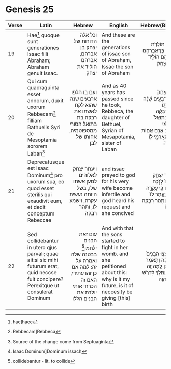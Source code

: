 # Genesis 25

|Verse|Latin|Hebrew|English|Hebrew(Bible)|
|-----|-----|------|-------|-------------|
|19|Hae[^1] quoque sunt generationes Issac filli Abraham; Abraham genuit Issac.|<div dir="rtl" align="right">וכל אלה הדורות של יצחק בן אברהם, אברהם הוליד את יצחק</div>|And these are the generations of issac son of Abraham, Issac the son of Abraham|<div dir="rtl" align="right">וְאֵ֛לֶּה תּוֹלְדֹ֥ת יִצְחָ֖ק בֶּן־אַבְרָהָ֑ם אַבְרָהָ֖ם הוֹלִ֥יד אֶת־יִצְחָֽק</div>|
|20|Qui cum quadraguinta esset annorum, duxit uxorum Rebbecam[^2] filliam Bathuelis Syri de Mesoptamia sororem Laban[^3]|<div dir="rtl" align="right">ועם בו חלפו ארבעים שנה שהוא לקח לאשתו את רבקה בת בתואל הסורי ממספוטמיה, אחותו של לבן</div>|And as 40 years has passed since he took, Rebbeca, the daughter  of Bethuel, Syrian of Mesapotamia, sister of Laban|<div dir="rtl" align="right">וַיְהִ֤י יִצְחָק֙ בֶּן־אַרְבָּעִ֣ים שָׁנָ֔ה בְּקַחְתּ֣וֹ אֶת־רִבְקָ֗ה בַּת־בְּתוּאֵל֙ הָֽאֲרַמִּ֔י מִפַּדַּ֖נ אֲרָ֑ם אֲח֛וֹת לָבָ֥ן הָאֲרַמִּ֖י ל֥וֹ לְאִשָּֽׁה</div>|
|21|Deprecatusque est Isaac Dominum[^4] pro uxorum sua, eo quod esset sterilis qui exaudivit eum, et dedit conceptum Rebeccae|<div dir="rtl" align="right">ויעתר יצחק לאלוהים למען אשתו שלו, בשל היותה נעשית עקרה, וישמע לו, ותהר רבקה</div>|and issac prayed to god for his very wife become infertile and god heard his request and she concived|<div dir="rtl" align="right">וַיֶּעְתַּ֨ר יִצְחָ֤ק לַֽיהוָה֙ לְנֹ֣כַח אִשְׁתּ֔וֹ כִּ֥י עֲקָרָ֖ה הִ֑וא וַיֵּעָ֤תֶר לוֹ֙ יְהוָ֔ה וַתַּ֖הַר רִבְקָ֥ה אִשְׁתּֽוֹ</div>
|22|Sed collidebantur in utero qjus parvali; quae ait:si sic mihi futurum erat, quid neccse fuit concipere?</br>Perexitque ut consulerat Dominum|<div dir="rtl" align="right">עום זאת הבנים ילחמו[^6] בבטנה שלה ואמרה על זה: למה אם כן זהו עתידי, האם זה הכרחי אותי יולדת את הבנים הללו</div>|And with that the sons started to fight in her womb. and she petitioned about this: why is it my future, is it of neccesity be giving [this] birth|<div dir="rtl" align="right">וַיִּתְרֹֽצֲצ֤וּ הַבָּנִים֙ בְּקִרְבָּ֔הּ וַתֹּ֣אמֶר אִם־כֵּ֔ן לָ֥מָּה זֶּ֖ה אָנֹ֑כִי וַתֵּ֖לֶךְ לִדְרֹ֥שׁ אֶת־יְהוָֽה</div>



[^1]: hae]haec
[^2]: Rebbecam]Rebbeca
[^3]: Source of the change come from Septuaginta
[^4]: Isaac Dominum]Dominum issach
[^5]: prayed in sense of requested
[^6]: collidebantur - lit. to collide
